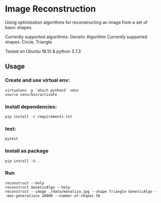 # Image Reconstruction
Using optimization algorithms for reconstructing an image from a set of basic shapes. 

Currently supported algorithms: Genetic Algorithm
Currently supported shapes: Circle, Triangle

Tested on Ubuntu 18.10 & python 3.7.3
## Usage

### Create and use virtual env:
```$xslt
virtualenv -p `which python3` venv
source venv/bin/activate
```

### Install dependencies:
```$xslt
pip install -r requirements.txt
```

### test:
```$xslt
pytest
```

### Install as package
```$xslt
pip install -U .
```

### Run
```$xslt
reconstruct --help
reconstruct GeneticAlgo --help
reconstruct --image ./data/monaliza.jpg --shape Triangle GeneticAlgo --max-generations 10000 --number-of-shapes 50
```
